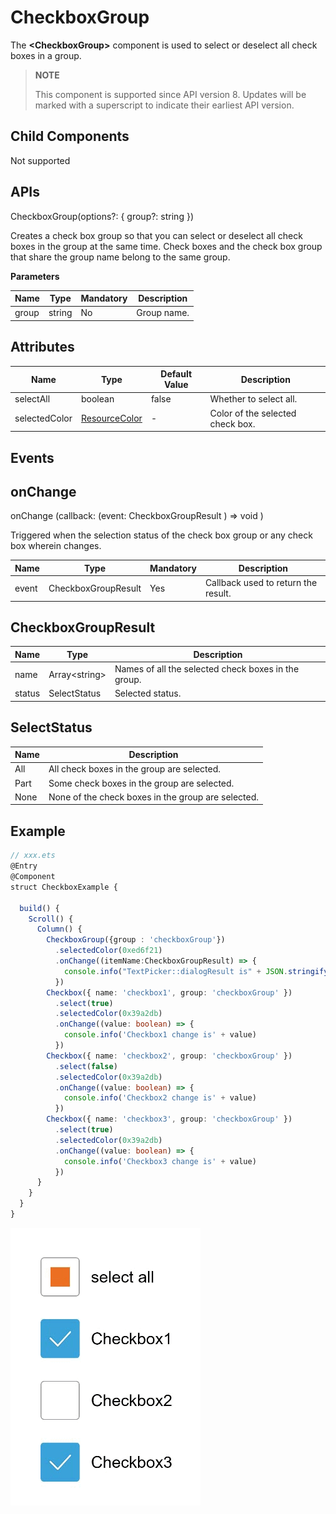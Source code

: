 # CheckboxGroup

The **\<CheckboxGroup>** component is used to select or deselect all check boxes in a group.

>  **NOTE**
>
>  This component is supported since API version 8. Updates will be marked with a superscript to indicate their earliest API version.

## Child Components

Not supported

## APIs

CheckboxGroup(options?: { group?: string })

Creates a check box group so that you can select or deselect all check boxes in the group at the same time. Check boxes and the check box group that share the group name belong to the same group.

**Parameters**

| Name| Type| Mandatory| Description|
| -------- | -------- | -------- | -------- |
| group | string | No| Group name.|

## Attributes


| Name| Type| Default Value | Description|
| -------- | -------- | -------- | -------- |
| selectAll | boolean | false | Whether to select all. |
| selectedColor | [ResourceColor](ts-types.md#resourcecolor8) | - | Color of the selected check box.|

## Events

## onChange

onChange (callback:  (event: CheckboxGroupResult )  =>  void )

Triggered when the selection status of the check box group or any check box wherein changes.

| Name  | Type                | Mandatory | Description                         |
| ----- | ------------------- | --------- | ----------------------------------- |
| event | CheckboxGroupResult | Yes       | Callback used to return the result. |

## CheckboxGroupResult
| Name    | Type  | Description     |
| ------ | ------ | ------- |
| name   | Array&lt;string&gt; | Names of all the selected check boxes in the group.|
| status | SelectStatus | Selected status.|

## SelectStatus

| Name | Description|
| ----- | -------------------- |
| All   | All check boxes in the group are selected.|
| Part  | Some check boxes in the group are selected.|
| None  | None of the check boxes in the group are selected.|


## Example

```ts
// xxx.ets
@Entry
@Component
struct CheckboxExample {

  build() {
    Scroll() {
      Column() {
        CheckboxGroup({group : 'checkboxGroup'})
          .selectedColor(0xed6f21)
          .onChange((itemName:CheckboxGroupResult) => {
            console.info("TextPicker::dialogResult is" + JSON.stringify(itemName))
          })
        Checkbox({ name: 'checkbox1', group: 'checkboxGroup' })
          .select(true)
          .selectedColor(0x39a2db)
          .onChange((value: boolean) => {
            console.info('Checkbox1 change is' + value)
          })
        Checkbox({ name: 'checkbox2', group: 'checkboxGroup' })
          .select(false)
          .selectedColor(0x39a2db)
          .onChange((value: boolean) => {
            console.info('Checkbox2 change is' + value)
          })
        Checkbox({ name: 'checkbox3', group: 'checkboxGroup' })
          .select(true)
          .selectedColor(0x39a2db)
          .onChange((value: boolean) => {
            console.info('Checkbox3 change is' + value)
          })
      }
    }
  }
}
```
![](figures/checkboxgroup.gif)
